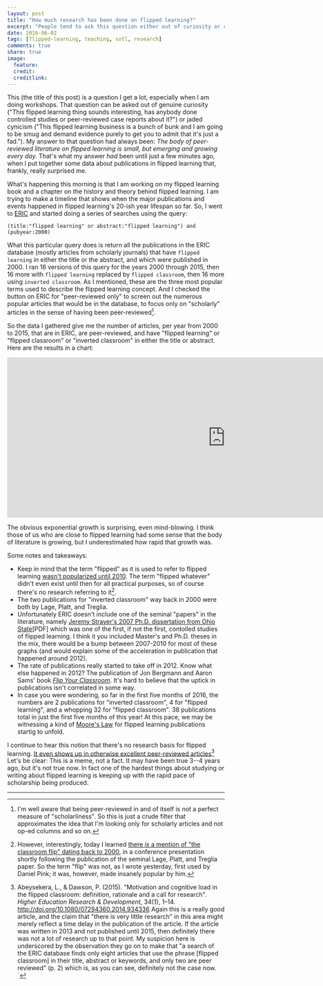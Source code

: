 ```yaml
---
layout: post
title: "How much research has been done on flipped learning?"
excerpt: "People tend to ask this question either out of curiosity or cynicism. Either way it turns out the answer is: A lot, and it's piling up at an exponential rate."
date: 2016-06-02
tags: [flipped-learning, teaching, sotl, research]
comments: true
share: true
image:
  feature: 
  credit: 
  creditlink: 
---
```


This (the title of this post) is a question I get a lot, especially when I am doing workshops. That question can be asked out of genuine curiosity ("This flipped learning thing sounds interesting, has anybody done controlled studies or peer-reviewed case reports about it?") or jaded cynicism ("This flipped learning business is a bunch of bunk and I am going to be smug and demand evidence purely to get you to admit that it's just a fad."). My answer to that question had always been: _The body of peer-reviewed literature on flipped learning is small, but emerging and growing every day._ That's what my answer _had_ been until just a few minutes ago, when I put together some data about publications in flipped learning that, frankly, really surprised me. 

What's happening this morning is that I am working on my flipped learning book and a chapter on the history and theory behind flipped learning. I am trying to make a timeline that shows when the major publications and events happened in flipped learning's 20-ish year lifespan so far. So, I went to [ERIC](https://eric.ed.gov/) and started doing a series of searches using the query: 

    (title:"flipped learning" or abstract:"flipped learning") and (pubyear:2000)

What this particular query does is return all the publications in the ERIC database (mostly articles from scholarly journals) that have `flipped learning` in either the title or the abstract, and which were published in 2000. I ran 16 versions of this query for the years 2000 through 2015, then 16 more with `flipped learning` replaced by `flipped classroom`, then 16 more using `inverted classroom`. As I mentioned, these are the three most popular terms used to describe the flipped learning concept. And I checked the button on ERIC for "peer-reviewed only" to screen out the numerous popular articles that would be in the database, to focus only on "scholarly" articles in the sense of having been peer-reviewed[^fn1].

So the data I gathered give me the number of articles, per year from 2000 to 2015, that are in ERIC, are peer-reviewed, and have "flipped learning" or "flipped classroom" or "inverted classroom" in either the title or abstract. Here are the results in a chart: 

<iframe width="1009" height="371" seamless frameborder="0" scrolling="no" src="https://docs.google.com/spreadsheets/d/1shh0IX86Wf0YKn_FpujM7HqD2rSKF81hhr263PZvAhE/pubchart?oid=1222139757&amp;format=interactive"></iframe>

The obvious exponential growth is surprising, even mind-blowing. I think those of us who are close to flipped learning had some sense that the body of literature is growing, but I underestimated how rapid that growth was. 

Some notes and takeaways: 

+ Keep in mind that the term "flipped" as it is used to refer to flipped learning [wasn't popularized until 2010](http://www.telegraph.co.uk/finance/businessclub/7996379/Daniel-Pinks-Think-Tank-Flip-thinking-the-new-buzz-word-sweeping-the-US.html). The term "flipped whatever" didn't even exist until then for all practical purposes, so of course there's no research referring to it[^fn2]. 
+ The two publications for "inverted classroom" way back in 2000 were both by Lage, Platt, and Treglia.
+ Unfortunately ERIC doesn't include one of the seminal "papers" in the literature, namely [Jeremy Strayer's 2007 Ph.D. dissertation from Ohio State](https://etd.ohiolink.edu/!etd.send_file?accession=osu1189523914&disposition=inline)[PDF] which was one of the first, if not the first, contolled studies of flipped learning. I think it you included Master's and Ph.D. theses in the mix, there would be a bump between 2007-2010 for most of these graphs (and would explain some of the acceleration in publication that happened around 2012).
+ The rate of publications really started to take off in 2012. Know what else happened in 2012? The publication of Jon Bergmann and Aaron Sams' book [_Flip Your Classroom_](http://amzn.com/1564843157). It's hard to believe that the uptick in publications isn't correlated in some way. 
+ In case you were wondering, so far in the first five months of 2016, the numbers are 2 publications for "inverted classroom", 4 for "flipped learning", and a whopping 32 for "flipped classroom". 38 publications total in just the first five months of this year! At this pace, we may be witnessing a kind of [Moore's Law](https://en.wikipedia.org/wiki/Moore%27s_law) for flipped learning publications startig to unfold. 

I continue to hear this notion that there's no research basis for flipped learning. [It even shows up in otherwise excellent peer-reviewed articles](https://goo.gl/ueHJzc)[^fn3] Let's be clear: This is a meme, not a fact. It may have been true 3--4 years ago, but it's not true now. In fact one of the hardest things about studying or writing about flipped learning is keeping up with the rapid pace of scholarship being produced. 


-----


[^fn1]: I'm well aware that being peer-reviewed in and of itself is not a perfect measure of "scholarliness". So this is just a crude filter that approximates the idea that I'm looking only for scholarly articles and not op-ed columns and so on. 
[^fn2]: However, interestingly, today I learned [there _is_ a mention of "the classroom flip" dating back to 2000](http://digitalcommons.cedarville.edu/media_and_applied_communications_publications/15/),  in a conference presentation shortly following the publication of the seminal Lage, Platt, and Treglia paper. So the term "flip" was not, as I wrote yesterday, first used by Daniel Pink; it was, however, made insanely popular by him. 
[^fn3]: Abeysekera, L., & Dawson, P. (2015). "Motivation and cognitive load in the flipped classroom: definition, rationale and a call for research". _Higher Education Research & Development_, 34(1), 1–14. http://doi.org/10.1080/07294360.2014.934336 Again this is a really good article, and the claim that "there is very little research" in this area might merely reflect a time delay in the publication of the article. If the article was written in 2013 and not published until 2015, then definitely there was not a lot of research up to that point. My suspicion here is underscored by the observation they go on to make that "a search of the ERIC database finds only eight articles that use the phrase [flipped classroom] in their title, abstract or keywords, and only two are peer reviewed" (p. 2) which is, as you can see, definitely not the case now. `